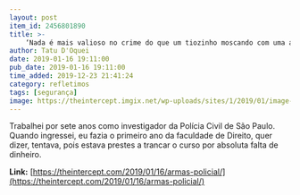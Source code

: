 ```yaml
---
layout: post
item_id: 2456801890
title: >-
    ‘Nada é mais valioso no crime do que um tiozinho moscando com uma arma dentro de casa’
author: Tatu D'Oquei
date: 2019-01-16 19:11:00
pub_date: 2019-01-16 19:11:00
time_added: 2019-12-23 21:41:24
category: refletimos
tags: [segurança]
image: https://theintercept.imgix.net/wp-uploads/sites/1/2019/01/image-5-1547665595.png?auto=compress%2Cformat&q=90&fit=crop&w=1200&h=800
---
```


Trabalhei por sete anos como investigador da Polícia Civil de São Paulo. Quando ingressei, eu fazia o primeiro ano da faculdade de Direito, quer dizer, tentava, pois estava prestes a trancar o curso por absoluta falta de dinheiro.

**Link:** [https://theintercept.com/2019/01/16/armas-policial/](https://theintercept.com/2019/01/16/armas-policial/)

